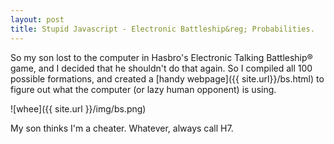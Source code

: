 ```yaml
---
layout: post
title: Stupid Javascript - Electronic Battleship&reg; Probabilities.
---
```


So my son lost to the computer in Hasbro's Electronic Talking Battleship&reg; game, and I decided that he shouldn't do that again.  So I compiled all 100 possible formations, and created a [handy webpage]({{ site.url}}/bs.html) to figure out what the computer (or lazy human opponent) is using.

![whee]({{ site.url }}/img/bs.png)

My son thinks I'm a cheater.  Whatever, always call H7.
